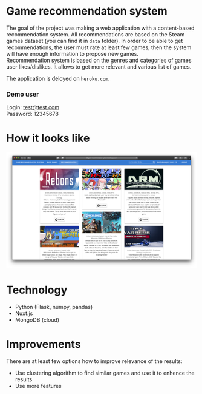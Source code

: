 # Game recommendation system
The goal of the project was making a web application with a content-based recommendation system. All recommendations are based on the Steam games dataset (you can find it in `data` folder). In order to be able to get recommendations, the user must rate at least few games, then the system will have enough information to propose new games.  
Recommendation system is based on the genres and categories of games user likes/dislikes. It allows to get more relevant and 
various list of games.

The application is deloyed on `heroku.com`.

### Demo user
Login: test@test.com  
Password: 12345678

# How it looks like
![](assets/app.png)

# Technology
- Python (Flask, numpy, pandas)
- Nuxt.js
- MongoDB (cloud)

# Improvements 
There are at least few options how to improve relevance of the results:
- Use clustering algorithm to find similar games and use it to enhence the results
- Use more features
